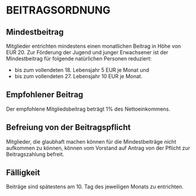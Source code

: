 # BEITRAGSORDNUNG

## Mindestbeitrag

Mitglieder entrichten mindestens einen monatlichen Beitrag in Höhe von EUR 20. Zur Förderung der Jugend und junger Erwachsener ist der Mindestbeitrag für folgende natürlichen Personen reduziert:

- bis zum vollendeten 18. Lebensjahr 5 EUR je Monat und
- bis zum vollendeten 27. Lebensjahr 10 EUR je Monat.

## Empfohlener Beitrag

Der empfohlene Mitgliedsbeitrag beträgt 1% des Nettoeinkommens.

## Befreiung von der Beitragspflicht

Mitglieder, die glaubhaft machen können für die Mindestbeiträge nicht aufkommen zu können, können vom Vorstand auf Antrag von der Pflicht zur Beitragszahlung befreit.

## Fälligkeit

Beiträge sind spätestens am 10. Tag des jeweiligen Monats zu entrichten.
